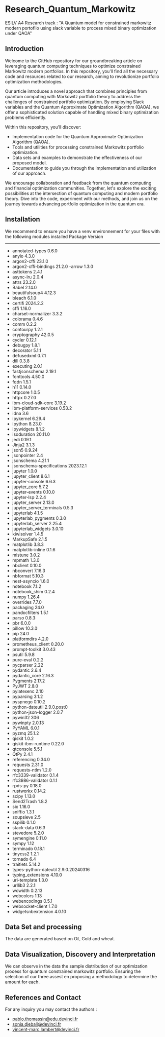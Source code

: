 # Research_Quantum_Markowitz
ESILV A4 Research track : "A Quantum model for constrained markowitz modern portoflio using slack variable to process mixed binary optimization under QAOA"
## Introduction 
Welcome to the GitHub repository for our groundbreaking article on leveraging quantum computing techniques to optimize constrained Markowitz modern portfolios. In this repository, you'll find all the necessary code and resources related to our research, aiming to revolutionize portfolio optimization methodologies.

Our article introduces a novel approach that combines principles from quantum computing with Markowitz portfolio theory to address the challenges of constrained portfolio optimization. By employing Slack variables and the Quantum Approximate Optimization Algorithm (QAOA), we offer a sophisticated solution capable of handling mixed binary optimization problems efficiently.

Within this repository, you'll discover:

- Implementation code for the Quantum Approximate Optimization Algorithm (QAOA).
- Tools and utilities for processing constrained Markowitz portfolio optimization.
- Data sets and examples to demonstrate the effectiveness of our proposed model.
- Documentation to guide you through the implementation and utilization of our approach.
  
We encourage collaboration and feedback from the quantum computing and financial optimization communities. Together, let's explore the exciting possibilities at the intersection of quantum computing and modern portfolio theory. Dive into the code, experiment with our methods, and join us on the journey towards advancing portfolio optimization in the quantum era.


## Installation
We recommend to ensure you have a venv environnement for your files with the following modules installed 
Package                   Version
------------------------- --------------
- annotated-types           0.6.0
- anyio                     4.3.0
- argon2-cffi               23.1.0
- argon2-cffi-bindings      21.2.0
 -arrow                     1.3.0
- asttokens                 2.4.1
- async-lru                 2.0.4
- attrs                     23.2.0
- Babel                     2.14.0
- beautifulsoup4            4.12.3
- bleach                    6.1.0
- certifi                   2024.2.2
- cffi                      1.16.0
- charset-normalizer        3.3.2
- colorama                  0.4.6
- comm                      0.2.2
- contourpy                 1.2.1
- cryptography              42.0.5
- cycler                    0.12.1
- debugpy                   1.8.1
- decorator                 5.1.1
- defusedxml                0.7.1
- dill                      0.3.8
- executing                 2.0.1
- fastjsonschema            2.19.1
- fonttools                 4.50.0
- fqdn                      1.5.1
- h11                       0.14.0
- httpcore                  1.0.5
- httpx                     0.27.0
- ibm-cloud-sdk-core        3.19.2
- ibm-platform-services     0.53.2
- idna                      3.6
- ipykernel                 6.29.4
- ipython                   8.23.0
- ipywidgets                8.1.2
- isoduration               20.11.0
- jedi                      0.19.1
- Jinja2                    3.1.3
- json5                     0.9.24
- jsonpointer               2.4
- jsonschema                4.21.1
- jsonschema-specifications 2023.12.1
- jupyter                   1.0.0
- jupyter_client            8.6.1
- jupyter-console           6.6.3
- jupyter_core              5.7.2
- jupyter-events            0.10.0
- jupyter-lsp               2.2.4
- jupyter_server            2.13.0
- jupyter_server_terminals  0.5.3
- jupyterlab                4.1.5
- jupyterlab_pygments       0.3.0
- jupyterlab_server         2.25.4
- jupyterlab_widgets        3.0.10
- kiwisolver                1.4.5
- MarkupSafe                2.1.5
- matplotlib                3.8.3
- matplotlib-inline         0.1.6
- mistune                   3.0.2
- mpmath                    1.3.0
- nbclient                  0.10.0
- nbconvert                 7.16.3
- nbformat                  5.10.3
- nest-asyncio              1.6.0
- notebook                  7.1.2
- notebook_shim             0.2.4
- numpy                     1.26.4
- overrides                 7.7.0
- packaging                 24.0
- pandocfilters             1.5.1
- parso                     0.8.3
- pbr                       6.0.0
- pillow                    10.3.0
- pip                       24.0
- platformdirs              4.2.0
- prometheus_client         0.20.0
- prompt-toolkit            3.0.43
- psutil                    5.9.8
- pure-eval                 0.2.2
- pycparser                 2.22
- pydantic                  2.6.4
- pydantic_core             2.16.3
- Pygments                  2.17.2
- PyJWT                     2.8.0
- pylatexenc                2.10
- pyparsing                 3.1.2
- pyspnego                  0.10.2
- python-dateutil           2.9.0.post0
- python-json-logger        2.0.7
- pywin32                   306
- pywinpty                  2.0.13
- PyYAML                    6.0.1
- pyzmq                     25.1.2
- qiskit                    1.0.2
- qiskit-ibm-runtime        0.22.0
- qtconsole                 5.5.1
- QtPy                      2.4.1
- referencing               0.34.0
- requests                  2.31.0
- requests-ntlm             1.2.0
- rfc3339-validator         0.1.4
- rfc3986-validator         0.1.1
- rpds-py                   0.18.0
- rustworkx                 0.14.2
- scipy                     1.13.0
- Send2Trash                1.8.2
- six                       1.16.0
- sniffio                   1.3.1
- soupsieve                 2.5
- sspilib                   0.1.0
- stack-data                0.6.3
- stevedore                 5.2.0
- symengine                 0.11.0
- sympy                     1.12
- terminado                 0.18.1
- tinycss2                  1.2.1
- tornado                   6.4
- traitlets                 5.14.2
- types-python-dateutil     2.9.0.20240316
- typing_extensions         4.10.0
- uri-template              1.3.0
- urllib3                   2.2.1
- wcwidth                   0.2.13
- webcolors                 1.13
- webencodings              0.5.1
- websocket-client          1.7.0
- widgetsnbextension        4.0.10
## Data Set and processing
The data are generated based on Oil, Gold and wheat.
## Data Visualization, Discovery and Interpretation
We can observe in the data the sample distribution of our optimization process for quantum constrained markowitz portfolio. Ensuring the selection of our three assest en proposing a methodology to determine the amount for each.
## References and Contact
For any inquiry you may contact the authors : 
- pablo.thomassin@edu.devinci.fr
- sonia.djebali@devinci.fr
- vincent-marc.lambert@devinci.fr
